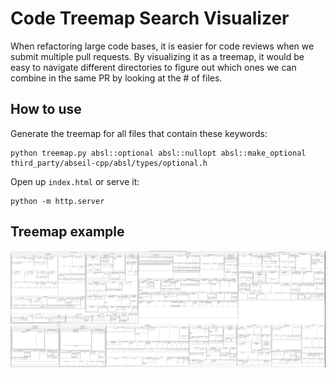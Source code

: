 # Code Treemap Search Visualizer

When refactoring large code bases, it is easier for code reviews when we submit multiple pull requests. By visualizing it as a treemap, it would be easy to navigate different directories to figure out which ones we can combine in the same PR by looking at the # of files.

## How to use
Generate the treemap for all files that contain these keywords:
```
python treemap.py absl::optional absl::nullopt absl::make_optional third_party/abseil-cpp/absl/types/optional.h
```
Open up `index.html` or serve it:
```
python -m http.server
```

## Treemap example
![Screenshot](screenshot.png)
